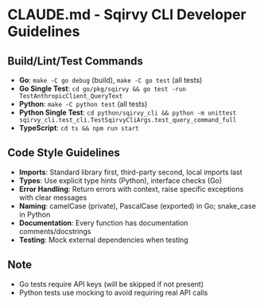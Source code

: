 # CLAUDE.md - Sqirvy CLI Developer Guidelines

## Build/Lint/Test Commands
- **Go**: `make -C go debug` (build), `make -C go test` (all tests)
- **Go Single Test**: `cd go/pkg/sqirvy && go test -run TestAnthropicClient_QueryText`
- **Python**: `make -C python test` (all tests)
- **Python Single Test**: `cd python/sqirvy_cli && python -m unittest sqirvy_cli.test_cli.TestSqirvyCliArgs.test_query_command_full`
- **TypeScript**: `cd ts && npm run start`

## Code Style Guidelines
- **Imports**: Standard library first, third-party second, local imports last
- **Types**: Use explicit type hints (Python), interface checks (Go)
- **Error Handling**: Return errors with context, raise specific exceptions with clear messages
- **Naming**: camelCase (private), PascalCase (exported) in Go; snake_case in Python
- **Documentation**: Every function has documentation comments/docstrings
- **Testing**: Mock external dependencies when testing

## Note
- Go tests require API keys (will be skipped if not present)
- Python tests use mocking to avoid requiring real API calls